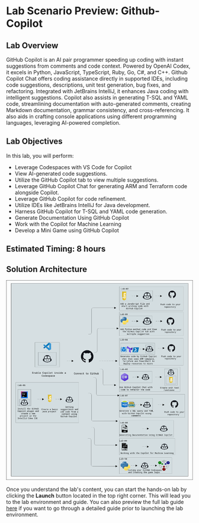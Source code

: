 # Lab Scenario Preview: Github-Copilot

## Lab Overview

GitHub Copilot is an AI pair programmer speeding up coding with instant suggestions from comments and code context. Powered by OpenAI Codex, it excels in Python, JavaScript, TypeScript, Ruby, Go, C#, and C++. Github Copilot Chat offers coding assistance directly in supported IDEs, including code suggestions, descriptions, unit test generation, bug fixes, and refactoring. Integrated with JetBrains IntelliJ, it enhances Java coding with intelligent suggestions. Copilot also assists in generating T-SQL and YAML code, streamlining documentation with auto-generated comments, creating Markdown documentation, grammar consistency, and cross-referencing. It also aids in crafting console applications using different programming languages, leveraging AI-powered completion.

## Lab Objectives

In this lab, you will perform:

- Leverage Codespaces with VS Code for Copilot
- View AI-generated code suggestions.
- Utilize the GitHub Copilot tab to view multiple suggestions.
- Leverage GitHub Copilot Chat for generating ARM and Terraform code alongside Copilot.
- Leverage GitHub Copilot for code refinement.
- Utilize IDEs like JetBrains IntelliJ for Java development.
- Harness GitHub Copilot for T-SQL and YAML code generation.
- Generate Documentation Using GitHub Copilot
- Work with the Copilot for Machine Learning
- Develop a Mini Game using GitHub Copilot

## Estimated Timing: 8 hours

## Solution Architecture

![](media/archdia.PNG)

Once you understand the lab's content, you can start the hands-on lab by clicking the **Launch** button located in the top right corner. 
This will lead you to the lab environment and guide. You can also preview the full lab guide [here](https://experience.cloudlabs.ai/#/labguidepreview/cb411b13-5340-498e-a4c4-01d029a436eb)
if you want to go through a detailed guide prior to launching the lab environment. 

